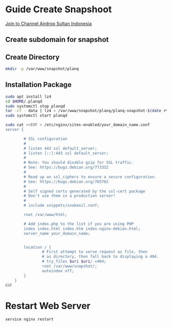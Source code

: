 # Guide Create Snapshoot

<p style="font-size:14px" align="left">
<a href="https://t.me/airdropsultanindonesia" target="_blank">Join to Channel Airdrop Sultan Indonesia</a>
</p>


## Create subdomain for snapshot

## Create Directory

```bash
mkdir -p /var/www/snapshot/planq
```

## Installation Package

```bash
sudo apt install lz4
cd $HOME/.planqd
sudo systemctl stop planqd
tar -cf - data | lz4 > /var/www/snapshot/planq/planq-snapshot-$(date +%Y%m%d).tar.lz4
sudo systemctl start planqd
```



```bash
sudo cat <<EOF > /etc/nginx/sites-enabled/your_domain_name.conf
server {

        # SSL configuration
        #
        # listen 443 ssl default_server;
        # listen [::]:443 ssl default_server;
        #
        # Note: You should disable gzip for SSL traffic.
        # See: https://bugs.debian.org/773332
        #
        # Read up on ssl_ciphers to ensure a secure configuration.
        # See: https://bugs.debian.org/765782
        #
        # Self signed certs generated by the ssl-cert package
        # Don't use them in a production server!
        #
        # include snippets/snakeoil.conf;

        root /var/www/html;

        # Add index.php to the list if you are using PHP
        index index.html index.htm index.nginx-debian.html;
        server_name your_domain_name; 


        location / {
                # First attempt to serve request as file, then
                # as directory, then fall back to displaying a 404.
                # try_files $uri $uri/ =404;
                root /var/www/snapshot/;
                autoindex off;
        }
    }
EOF
```


# Restart Web Server

```bash
service nginx restart

```
